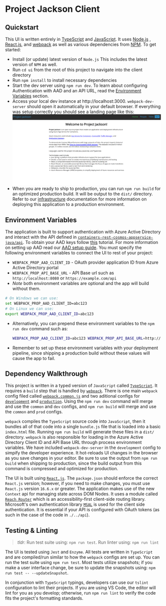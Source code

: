 # Project Jackson Client

## Quickstart

This UI is written entirely in [TypeScript](https://www.typescriptlang.org/) and [JavaScript](https://en.wikipedia.org/wiki/JavaScript). It uses [Node.js](https://nodejs.org/en/) , [React.js](https://reactjs.org), and [webpack](https://webpack.js.org/) as well as various dependencies from [NPM](https://www.npmjs.com/). To get started:
- Install (or update) latest version of `Node.js`
  This includes the latest version of `NPM` as well.
- Run `cd ui` from the root of this project to navigate into the client directory
- Run `npm install` to install necessary dependencies
- Start the dev server using `npm run dev`.
  To learn about configuring Authentication with AAD and an API URL, read the [Environment Variables](#environment-variables) section.
- Access your local dev instance at http://localhost:3000. `webpack-dev-server` should open it automatically in your default browser. If everything was setup correctly you should see a landing page like this:
!['This image is of the UI landing page'](./images/uiScreenshot.png)
- When you are ready to ship to production, you can run `npm run build` for an optimized production build. It will be output to the `dist/` directory. Refer to our [infrastructure](../infrastructure/readme.md) documentation for more information on deploying this application to a production environment.

## Environment Variables

The application is built to support authentication with Azure Active Directory and interact with the API defined in [`containers-rest-cosmos-appservice-java/api`](../api). To obtain your AAD keys follow [this](docs.microsoft.com/en-us/azure/active-directory/develop/howto-create-service-principal-portal) tutorial. For more information on setting up AAD read our [AAD setup guide](../docs/azureActiveDirectory.md). You must specify the following environment variables to connect the UI to rest of your project:
  - `WEBPACK_PROP_AAD_CLIENT_ID` - OAuth provider application ID from Azure Active Directory portal
  - `WEBPACK_PROP_API_BASE_URL` - API Base url such as `http://localhost:8080` or `https://example.com/api`
  - *Note* both environment variables are optional and the app will build without them.
  ```bash
  # On Windows we can use:
  set WEBPACK_PROP_AAD_CLIENT_ID=abc123
  # On Linux we can use:
  export WEBPACK_PROP_AAD_CLIENT_ID=abc123
  ```
- Alternatively, you can prepend these environment variables to the `npm run dev` command such as:
  ```bash
  WEBPACK_PROP_AAD_CLIENT_ID=abc123 WEBPACK_PROP_API_BASE_URL=http://localhost:8080 npm run dev
  ```
- Remember to set up these environment variables with your deployment pipeline, since shipping a production build without these values will cause the app to fail.

## Dependency Walkthrough

This project is written in a typed version of `JavaScript` called [`TypeScript`](https://www.typescriptlang.org/). It requires a `build` step that is handled by [`webpack`](https://webpack.js.org/). There is one main `webpack` config filed called [`webpack.common.js`](./webpack.common.js) and two aditional configs for [`development`](./webpack.dev.js) and [`production`](./webpack.prod.js). Using the `npm run dev` command will merge and use the `common` and `dev` configs, and `npm run build` will merge and use the `common` and `prod` configs. 

`webpack` compiles the `TypeScript` source code into `JavaScript`, then it bundles all of that code into a single `bundle.js` file that is loaded into a basic `index.html` file. Running `npm run build` will generate these files in a `dist/` directory. `webpack` is also responsible for loading in the Azure Active Directory Client ID and API Base URL through process environment variables. We have included `webpack-dev-server` in the `development` config to simpify the developer experience. It hot-reloads UI changes in the browser as you save changes in your editor. Be sure to use the output from `npm run build` when shipping to production, since the build output from this command is compressed and optimized for production.

The UI is built using [`React.js`](https://reactjs.org/). The `package.json` should enforce the correct `React.js` version; however, if you need to make changes, you must use `React.js` version `16.6.x` or greater. The application makes use of the new `Context` api for managing state across DOM Nodes. It uses a module called [`Reach Router`](https://reach.tech/router) which is an accessibility-first client-side routing library. Microsoft's own authentication library [`MSAL`](https://github.com/AzureAD/microsoft-authentication-library-for-js) is used for the client side authentication. It is essential if your API is configured with OAuth tokens (as such in the case of the code in `./../api`). 

## Testing & Linting

> *tldr:* Run test suite using: `npm run test`. Run linter using: `npm run lint`

The UI is tested using `Jest` and `Enzyme`. All tests are written in `TypeScript` and are compiled/run similar to how the `webpack` configs are set up. You can run the test suite using `npm run test`. Most tests utilize snapshots; if you make a user interface change, be sure to update the snapshots using: `npm run test -- --updateSnapshot`. 

In conjunction with `TypeScript` typings, developers can use our `tslint` configuration to lint their projects. If you are using VS Code, the editor will lint for you as you develop; otherwise, run `npm run lint` to verify the code fits the project's formatting standards.
